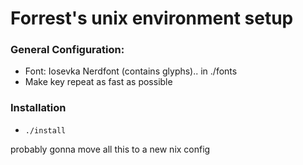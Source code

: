# Forrest's unix environment setup

### General Configuration:

  - Font: Iosevka Nerdfont (contains glyphs).. in ./fonts
  - Make key repeat as fast as possible

### Installation

  - `./install`

probably gonna move all this to a new nix config
